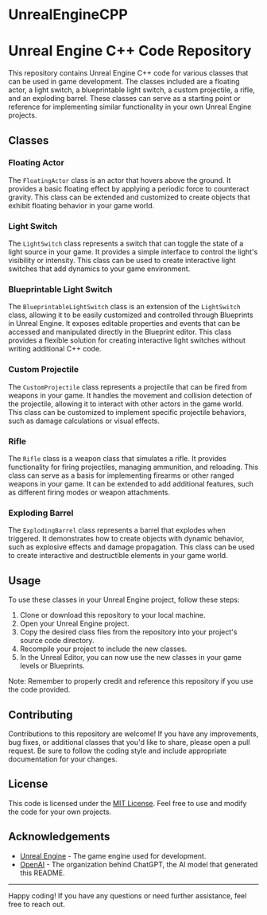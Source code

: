 # UnrealEngineCPP

# Unreal Engine C++ Code Repository

This repository contains Unreal Engine C++ code for various classes that can be used in game development. The classes included are a floating actor, a light switch, a blueprintable light switch, a custom projectile, a rifle, and an exploding barrel. These classes can serve as a starting point or reference for implementing similar functionality in your own Unreal Engine projects.

## Classes

### Floating Actor

The `FloatingActor` class is an actor that hovers above the ground. It provides a basic floating effect by applying a periodic force to counteract gravity. This class can be extended and customized to create objects that exhibit floating behavior in your game world.

### Light Switch

The `LightSwitch` class represents a switch that can toggle the state of a light source in your game. It provides a simple interface to control the light's visibility or intensity. This class can be used to create interactive light switches that add dynamics to your game environment.

### Blueprintable Light Switch

The `BlueprintableLightSwitch` class is an extension of the `LightSwitch` class, allowing it to be easily customized and controlled through Blueprints in Unreal Engine. It exposes editable properties and events that can be accessed and manipulated directly in the Blueprint editor. This class provides a flexible solution for creating interactive light switches without writing additional C++ code.

### Custom Projectile

The `CustomProjectile` class represents a projectile that can be fired from weapons in your game. It handles the movement and collision detection of the projectile, allowing it to interact with other actors in the game world. This class can be customized to implement specific projectile behaviors, such as damage calculations or visual effects.

### Rifle

The `Rifle` class is a weapon class that simulates a rifle. It provides functionality for firing projectiles, managing ammunition, and reloading. This class can serve as a basis for implementing firearms or other ranged weapons in your game. It can be extended to add additional features, such as different firing modes or weapon attachments.

### Exploding Barrel

The `ExplodingBarrel` class represents a barrel that explodes when triggered. It demonstrates how to create objects with dynamic behavior, such as explosive effects and damage propagation. This class can be used to create interactive and destructible elements in your game world.

## Usage

To use these classes in your Unreal Engine project, follow these steps:

1. Clone or download this repository to your local machine.
2. Open your Unreal Engine project.
3. Copy the desired class files from the repository into your project's source code directory.
4. Recompile your project to include the new classes.
5. In the Unreal Editor, you can now use the new classes in your game levels or Blueprints.

Note: Remember to properly credit and reference this repository if you use the code provided.

## Contributing

Contributions to this repository are welcome! If you have any improvements, bug fixes, or additional classes that you'd like to share, please open a pull request. Be sure to follow the coding style and include appropriate documentation for your changes.

## License

This code is licensed under the [MIT License](LICENSE). Feel free to use and modify the code for your own projects.

## Acknowledgements

- [Unreal Engine](https://www.unrealengine.com/) - The game engine used for development.
- [OpenAI](https://openai.com/) - The organization behind ChatGPT, the AI model that generated this README.

---

Happy coding! If you have any questions or need further assistance, feel free to reach out.
